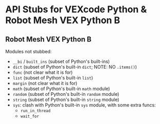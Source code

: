 # API Stubs for VEXcode Python & Robot Mesh VEX Python B


##  Robot Mesh VEX Python B

Modules not stubbed:
- `__bi` / `built_ins` (subset of Python's built-ins)
- `dict` (subset of Python's built-in `dict`; NOTE: NO `.items()`)
- `func` (not clear what it is for)
- `list` (subset of Python's built-in `list`)
- `margin` (not clear what it is for)
- `math` (subset of Python's built-in `math` module)
- `random` (subset of Python's built-in `random` module)
- `string` (subset of Python's built-in `string` module)
- `sys`: clash with Python's built-in `sys` module, with some extra funcs:
  - `run_in_thread`
  - `wait_for`
